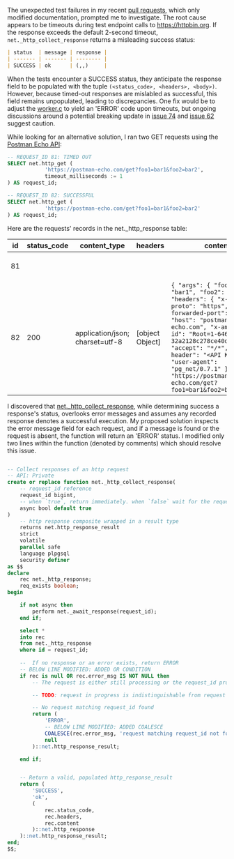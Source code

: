 The unexpected test failures in my recent [pull requests](https://github.com/supabase/pg_net/actions/runs/4987953205/attempts/5), which only modified documentation, prompted me to investigate. The root cause appears to be timeouts during test endpoint calls to https://httpbin.org. If the response exceeds the default 2-second timeout, `net._http_collect_response` returns a misleading success status:

```markdown
| status  | message | response |
| ------- | ------- | -------- |
| SUCCESS | ok      | (,,)     |
```
When the tests encounter a SUCCESS status, they anticipate the response field to be populated with the tuple `(<status_code>, <headers>, <body>)`. However, because timed-out responses are mislabled as successful, this field remains unpopulated, leading to discrepancies. One fix would be to adjust the [worker.c](https://github.com/supabase/pg_net/blob/master/src/worker.c) to yield an 'ERROR' code upon timeouts, but ongoing discussions around a potential breaking update in [issue 74](https://github.com/supabase/pg_net/issues/74) and [issue 62](https://github.com/supabase/pg_net/issues/62) suggest caution.

While looking for an alternative solution, I ran two GET requests using the [Postman Echo API](https://learning.postman.com/docs/developer/echo-api/):

```sql
-- REQUEST_ID 81: TIMED OUT
SELECT net.http_get (
            'https://postman-echo.com/get?foo1=bar1&foo2=bar2',
            timeout_milliseconds := 1
) AS request_id;

-- REQUEST_ID 82: SUCCESSFUL
SELECT net.http_get (
            'https://postman-echo.com/get?foo1=bar1&foo2=bar2'
) AS request_id;
```
Here are the requests' records in the net._http_response table:

| id | status_code | content_type                    | headers         | content                                                                                                                                                                                                                                                                                                                                                                                                  | timed_out | error_msg           | created                       |
|----|-------------|---------------------------------|-----------------|------------------------------------------------------------------------------------------------------------------------------------------------------------------------------------------------------------------------------------------------------------------------------------------------------------------------------------------------------------------------------------------------------------|-----------|---------------------|-------------------------------|
| 81 |             |                                 |                 |                                                                                                                                                                                                                                                                                                                                                                                                          |           | Timeout was reached | 2023-05-18 04:01:07.054579+00 |
| 82 | 200         | application/json; charset=utf-8 | [object Object] | `{ "args": { "foo1": "bar1", "foo2": "bar2" }, "headers": { "x-forwarded-proto": "https", "x-forwarded-port": "443", "host": "postman-echo.com", "x-amzn-trace-id": "Root=1-6465a4be-32a2128c278ce40d3879ff2f", "accept": "*/*", "api-key-header": "<API KEY>", "user-agent": "pg_net/0.7.1" }, "url": "https://postman-echo.com/get?foo1=bar1&foo2=bar2" }` | false     |                     | 2023-05-18 04:08:30.839851+00 |


I discovered that [net._http_collect_response](https://github.com/supabase/pg_net/blob/f7ea986b8241a9adbe278d4868875650a3f7db36/sql/pg_net.sql#L280), while determining success a response's status, overlooks error messages and assumes any recorded response denotes a successful execution. My proposed solution inspects the error message field for each request, and if a message is found or the request is absent, the function will return an 'ERROR' status. I modified only two lines within the function (denoted by comments) which should resolve this issue.


```sql

-- Collect responses of an http request
-- API: Private
create or replace function net._http_collect_response(
    -- request_id reference
    request_id bigint,
    -- when `true`, return immediately. when `false` wait for the request to complete before returning
    async bool default true
)
    -- http response composite wrapped in a result type
    returns net.http_response_result
    strict
    volatile
    parallel safe
    language plpgsql
    security definer
as $$
declare
    rec net._http_response;
    req_exists boolean;
begin

    if not async then
        perform net._await_response(request_id);
    end if;

    select *
    into rec
    from net._http_response
    where id = request_id;
    
    --  If no response or an error exists, return ERROR
    -- BELOW LINE MODIFIED: ADDED OR CONDITION
    if rec is null OR rec.error_msg IS NOT NULL then 
        -- The request is either still processing or the request_id provided does not exist

        -- TODO: request in progress is indistinguishable from request that doesn't exist

        -- No request matching request_id found
        return (
            'ERROR',
            -- BELOW LINE MODIFIED: ADDED COALESCE
            COALESCE(rec.error_msg, 'request matching request_id not found'),
            null
        )::net.http_response_result;

    end if;


    -- Return a valid, populated http_response_result
    return (
        'SUCCESS',
        'ok',
        (
            rec.status_code,
            rec.headers,
            rec.content
        )::net.http_response
    )::net.http_response_result;
end;
$$;
```
